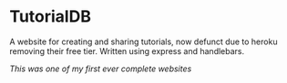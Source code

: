 # TutorialDB
A website for creating and sharing tutorials, now defunct due to heroku removing their free tier.
Written using express and handlebars.

*This was one of my first ever complete websites*
